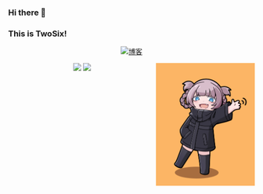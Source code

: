 ### Hi there 👋 
### This is TwoSix!
<p align="center">
<a href="https://twosix.page"><img src="https://img.shields.io/badge/Blog-%E5%8D%9A%E5%AE%A2-blue)" alt="博客" /></a>
</p>
<img align="right" alt="img" src="https://github.com/TwooSix/TwooSix/blob/main/%E4%B8%83%E8%8D%89%E3%83%8A%E3%82%BA%E3%83%8A_101252919.jpg" width="40%" height="auto" />  
</p>
<p align = "center">
  <img src = "https://github-readme-stats.vercel.app/api?username=TwooSix&show_icons=true&theme=transparent&line_height=27" width="50%">
  <img src = "https://github-readme-stats.vercel.app/api/top-langs/?username=TwooSix&theme=transparent" width="50%">
</p>


